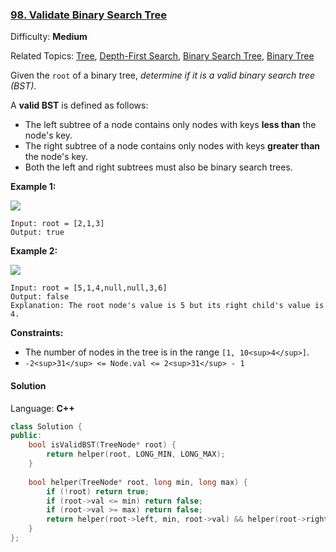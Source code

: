 ### [98\. Validate Binary Search Tree](https://leetcode.com/problems/validate-binary-search-tree/)

Difficulty: **Medium**

Related Topics: [Tree](https://leetcode.com/tag/tree/), [Depth-First Search](https://leetcode.com/tag/depth-first-search/), [Binary Search Tree](https://leetcode.com/tag/binary-search-tree/), [Binary Tree](https://leetcode.com/tag/binary-tree/)


Given the `root` of a binary tree, _determine if it is a valid binary search tree (BST)_.

A **valid BST** is defined as follows:

*   The left subtree of a node contains only nodes with keys **less than** the node's key.
*   The right subtree of a node contains only nodes with keys **greater than** the node's key.
*   Both the left and right subtrees must also be binary search trees.

**Example 1:**

![](https://assets.leetcode.com/uploads/2020/12/01/tree1.jpg)

```
Input: root = [2,1,3]
Output: true
```

**Example 2:**

![](https://assets.leetcode.com/uploads/2020/12/01/tree2.jpg)

```
Input: root = [5,1,4,null,null,3,6]
Output: false
Explanation: The root node's value is 5 but its right child's value is 4.
```

**Constraints:**

*   The number of nodes in the tree is in the range `[1, 10<sup>4</sup>]`.
*   `-2<sup>31</sup> <= Node.val <= 2<sup>31</sup> - 1`


#### Solution

Language: **C++**

```c++
class Solution {
public:
    bool isValidBST(TreeNode* root) {
        return helper(root, LONG_MIN, LONG_MAX);
    }
    
    bool helper(TreeNode* root, long min, long max) {
        if (!root) return true;
        if (root->val <= min) return false;
        if (root->val >= max) return false;
        return helper(root->left, min, root->val) && helper(root->right, root->val, max);
    }
};
```